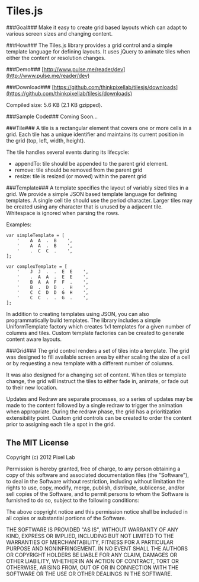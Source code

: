 Tiles.js
=====

###Goal###
Make it easy to create grid based layouts which can adapt to various screen sizes and changing content.

###How###
The Tiles.js library provides a grid control and a simple template language for defining layouts. It uses jQuery to animate tiles when either the content or resolution changes.

###Demo###
[http://www.pulse.me/reader/dev](http://www.pulse.me/reader/dev)

###Download###
[https://github.com/thinkpixellab/tilesjs/downloads](https://github.com/thinkpixellab/tilesjs/downloads)

Compiled size: 5.6 KB (2.1 KB gzipped).

###Sample Code###
Coming Soon...

###Tile###
A tile is a rectangular element that covers one or more cells in a grid. Each tile has a unique identifier and maintains its current position in the grid (top, left, width, height).

The tile handles several events during its lifecycle:

* appendTo: tile should be appended to the parent grid element. 
* remove: tile should be removed from the parent grid
* resize: tile is resized (or moved) within the parent grid

###Template###
A template specifies the layout of variably sized tiles in a grid. We provide a simple JSON based template language for defining templates. A single cell tile should use the period character. Larger tiles may be created using any character that is unused by a adjacent tile. Whitespace is ignored when parsing the rows.

Examples:

    var simpleTemplate = [
        '    A  A  .  B    ',
        '    A  A  .  B    ',
        '    .  C  C  .    ',
    ];

    var complexTemplate = [
        '    J  J  .  .  E  E    ',
        '    .  A  A  .  E  E    ',
        '    B  A  A  F  F  .    ',
        '    B  .  D  D  .  H    ',
        '    C  C  D  D  G  H    ',
        '    C  C  .  .  G  .    ',
    ];

In addition to creating templates using JSON, you can also programmatically build templates. The library includes a simple UniformTemplate factory which creates 1x1 templates for a given number of columns and tiles. Custom template factories can be created to generate content aware layouts.

###Grid###
The grid control renders a set of tiles into a template. The grid was designed to fill available screen area by either scaling the size of a cell or by requesting a new template with a different number of columns. 

It was also designed for a changing set of content. When tiles or template change, the grid will instruct the tiles to either fade in, animate, or fade out to their new location.

Updates and Redraw are separate processes, so a series of updates may be made to the content followed by a single redraw to trigger the animation when appropriate. During the redraw phase, the grid has a prioritization extensibility point. Custom grid controls can be created to order the content prior to assigning each tile a spot in the grid.


## The MIT License ##

Copyright (c) 2012 Pixel Lab

Permission is hereby granted, free of charge, to any person obtaining a copy
of this software and associated documentation files (the "Software"), to deal
in the Software without restriction, including without limitation the rights
to use, copy, modify, merge, publish, distribute, sublicense, and/or sell
copies of the Software, and to permit persons to whom the Software is
furnished to do so, subject to the following conditions:

The above copyright notice and this permission notice shall be included in
all copies or substantial portions of the Software.

THE SOFTWARE IS PROVIDED "AS IS", WITHOUT WARRANTY OF ANY KIND, EXPRESS OR
IMPLIED, INCLUDING BUT NOT LIMITED TO THE WARRANTIES OF MERCHANTABILITY,
FITNESS FOR A PARTICULAR PURPOSE AND NONINFRINGEMENT. IN NO EVENT SHALL THE
AUTHORS OR COPYRIGHT HOLDERS BE LIABLE FOR ANY CLAIM, DAMAGES OR OTHER
LIABILITY, WHETHER IN AN ACTION OF CONTRACT, TORT OR OTHERWISE, ARISING FROM,
OUT OF OR IN CONNECTION WITH THE SOFTWARE OR THE USE OR OTHER DEALINGS IN
THE SOFTWARE.